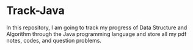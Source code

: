 # Track-Java
In this repository, I am going to track my progress of Data Structure and Algorithm through the Java programming language and store all my pdf notes, codes, and question problems.
